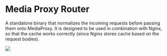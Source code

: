 # Media Proxy Router

A standalone binary that normalizes the incoming requests before passing them onto MediaProxy. It is designed to be used in combination with Nginx, so that the cache works correctly (since Nginx stores cache based on the request bodies).

![](https://github.com/ThePicoNerd/mediaproxy-router/workflows/Master%20Release/badge.svg)